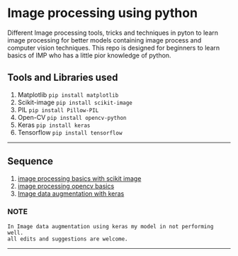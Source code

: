 # Image processing using python
Different Image processing tools, tricks and techniques in pyton to learn image processing for better models containing image process and computer vision techniques. This repo is designed for beginners to learn basics of IMP who has a little pior knowledge of python. 


## Tools and Libraries used
1. Matplotlib         `pip install matplotlib`
2. Scikit-image `pip install scikit-image`
3. PIL  `pip install Pillow-PIL`
4. Open-CV  `pip install opencv-python`
5. Keras  `pip install keras`
6. Tensorflow `pip install tensorflow`
---
## Sequence
1. [image processing basics with scikit image](https://github.com/Rahul-Gothwal/Image-processing-using-python/blob/keras/image_processing_basics.ipynb)
2. [image processing opencv basics](https://github.com/Rahul-Gothwal/Image-processing-using-python/blob/keras/image_processing_opencv_basics.ipynb)
3. [Image data augmentation with keras](https://github.com/Rahul-Gothwal/Image-processing-using-python/blob/keras/Image_data_augmentation-keras/Image%20Data%20Augmentation%20with%20Keras%20-%20Complete.ipynb)


### NOTE
```
In Image data augmentation using keras my model in not performing well.
all edits and suggestions are welcome.
```
***

